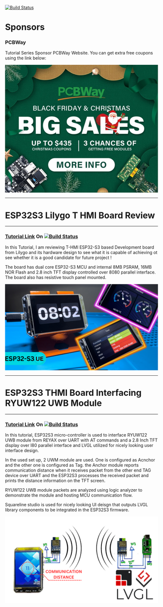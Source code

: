 [![Build Status](https://img.shields.io/badge/USEFUL%20ELECTRONICS-YOUTUBE-red)](https://www.youtube.com/user/wardzx1)

# Sponsors

### PCBWay
Tutorial Series Sponsor PCBWay Website. You can get extra free coupons using the link below:

[<img src="https://github.com/UsefulElectronics/esp32s3-lilygo-thmi-ryuw122/blob/main/pictures/pcbwaybanner.jpg">](https://www.pcbway.com/setinvite.aspx?inviteid=582640)

***
# ESP32S3 Lilygo T HMI Board Review
***
### [Tutorial Link](https://youtu.be/12MyKaSyPj4) On [![Build Status](https://img.shields.io/badge/YouTube-FF0000?style=for-the-badge&logo=youtube&logoColor=white)](https://www.youtube.com/wardzx1) 

In this Tutorial, I am reviewing T-HMI ESP32-S3 based Development board from Lilygo and its hardware design to see what it is capable of achieving ot see whether it is a good candidate for future project !

The board has dual core ESP32-S3 MCU and internal 8MB PSRAM, 16MB  NOR Flash and 2.8 inch TFT display controlled over 8080 parallel interface. The board also has resistive touch panel mounted.

![Circuit Diagram](https://github.com/UsefulElectronics/esp32s3-lilygo-thmi-ryuw122/blob/main/pictures/THMI.png)
***

# ESP32S3 THMI Board Interfacing RYUW122 UWB Module
***
### [Tutorial Link](https://youtu.be/anwFOHaNnUQ) On [![Build Status](https://img.shields.io/badge/YouTube-FF0000?style=for-the-badge&logo=youtube&logoColor=white)](https://www.youtube.com/wardzx1) 

In this tutorial, ESP32S3 micro-controller is used to interface RYUW122 UWB module from REYAX over UART with AT commands and a 2.8 Inch TFT display over I80 parallel interface and LVGL utilized for nicely looking user interface design.

In the used set up, 2 UWM module are used. One is configured as Acnchor and the other one is configured as Tag. the Anchor module reports communication distance when it receives packet from the other end TAG device over UART and the ESP32S3 processes the received packet and prints the distance information on the TFT screen. 

RYUW122 UWB module packets are analyzed using logic analyzer to demonstrate the module and hosting MCU communication flow.

Squareline studio is used for nicely looking UI deisgn that outputs LVGL library components to be integrated in the ESP32S3 firmware.

![Circuit Diagram](https://github.com/UsefulElectronics/esp32s3-lilygo-thmi-ryuw122/blob/main/pictures/uwb%20cover.png)